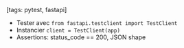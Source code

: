 [tags: pytest, fastapi]
- Tester avec `from fastapi.testclient import TestClient`
- Instancier `client = TestClient(app)`
- Assertions: status_code == 200, JSON shape
